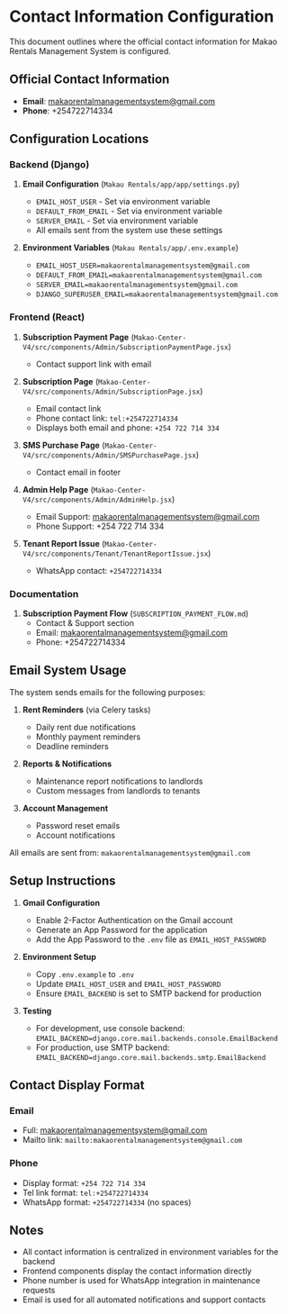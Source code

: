 # Contact Information Configuration

This document outlines where the official contact information for Makao Rentals Management System is configured.

## Official Contact Information

- **Email**: makaorentalmanagementsystem@gmail.com
- **Phone**: +254722714334

## Configuration Locations

### Backend (Django)

1. **Email Configuration** (`Makau Rentals/app/app/settings.py`)
   - `EMAIL_HOST_USER` - Set via environment variable
   - `DEFAULT_FROM_EMAIL` - Set via environment variable
   - `SERVER_EMAIL` - Set via environment variable
   - All emails sent from the system use these settings

2. **Environment Variables** (`Makau Rentals/app/.env.example`)
   - `EMAIL_HOST_USER=makaorentalmanagementsystem@gmail.com`
   - `DEFAULT_FROM_EMAIL=makaorentalmanagementsystem@gmail.com`
   - `SERVER_EMAIL=makaorentalmanagementsystem@gmail.com`
   - `DJANGO_SUPERUSER_EMAIL=makaorentalmanagementsystem@gmail.com`

### Frontend (React)

1. **Subscription Payment Page** (`Makao-Center-V4/src/components/Admin/SubscriptionPaymentPage.jsx`)
   - Contact support link with email

2. **Subscription Page** (`Makao-Center-V4/src/components/Admin/SubscriptionPage.jsx`)
   - Email contact link
   - Phone contact link: `tel:+254722714334`
   - Displays both email and phone: `+254 722 714 334`

3. **SMS Purchase Page** (`Makao-Center-V4/src/components/Admin/SMSPurchasePage.jsx`)
   - Contact email in footer

4. **Admin Help Page** (`Makao-Center-V4/src/components/Admin/AdminHelp.jsx`)
   - Email Support: makaorentalmanagementsystem@gmail.com
   - Phone Support: +254 722 714 334

5. **Tenant Report Issue** (`Makao-Center-V4/src/components/Tenant/TenantReportIssue.jsx`)
   - WhatsApp contact: `+254722714334`

### Documentation

1. **Subscription Payment Flow** (`SUBSCRIPTION_PAYMENT_FLOW.md`)
   - Contact & Support section
   - Email: makaorentalmanagementsystem@gmail.com
   - Phone: +254722714334

## Email System Usage

The system sends emails for the following purposes:

1. **Rent Reminders** (via Celery tasks)
   - Daily rent due notifications
   - Monthly payment reminders
   - Deadline reminders

2. **Reports & Notifications**
   - Maintenance report notifications to landlords
   - Custom messages from landlords to tenants

3. **Account Management**
   - Password reset emails
   - Account notifications

All emails are sent from: `makaorentalmanagementsystem@gmail.com`

## Setup Instructions

1. **Gmail Configuration**
   - Enable 2-Factor Authentication on the Gmail account
   - Generate an App Password for the application
   - Add the App Password to the `.env` file as `EMAIL_HOST_PASSWORD`

2. **Environment Setup**
   - Copy `.env.example` to `.env`
   - Update `EMAIL_HOST_USER` and `EMAIL_HOST_PASSWORD`
   - Ensure `EMAIL_BACKEND` is set to SMTP backend for production

3. **Testing**
   - For development, use console backend: `EMAIL_BACKEND=django.core.mail.backends.console.EmailBackend`
   - For production, use SMTP backend: `EMAIL_BACKEND=django.core.mail.backends.smtp.EmailBackend`

## Contact Display Format

### Email
- Full: makaorentalmanagementsystem@gmail.com
- Mailto link: `mailto:makaorentalmanagementsystem@gmail.com`

### Phone
- Display format: `+254 722 714 334`
- Tel link format: `tel:+254722714334`
- WhatsApp format: `+254722714334` (no spaces)

## Notes

- All contact information is centralized in environment variables for the backend
- Frontend components display the contact information directly
- Phone number is used for WhatsApp integration in maintenance requests
- Email is used for all automated notifications and support contacts
